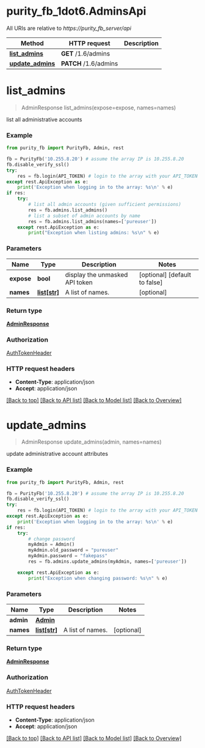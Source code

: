 # purity_fb_1dot6.AdminsApi

All URIs are relative to *https://purity_fb_server/api*

Method | HTTP request | Description
------------- | ------------- | -------------
[**list_admins**](AdminsApi.md#list_admins) | **GET** /1.6/admins | 
[**update_admins**](AdminsApi.md#update_admins) | **PATCH** /1.6/admins | 


# **list_admins**
> AdminResponse list_admins(expose=expose, names=names)



list all administrative accounts

### Example 
```python
from purity_fb import PurityFb, Admin, rest

fb = PurityFb('10.255.8.20') # assume the array IP is 10.255.8.20
fb.disable_verify_ssl()
try:
    res = fb.login(API_TOKEN) # login to the array with your API_TOKEN
except rest.ApiException as e:
    print('Exception when logging in to the array: %s\n' % e)
if res:
    try:
        # list all admin accounts (given sufficient permissions)
        res = fb.admins.list_admins()
        # list a subset of admin accounts by name
        res = fb.admins.list_admins(names=['pureuser'])
    except rest.ApiException as e:
        print("Exception when listing admins: %s\n" % e)
```

### Parameters

Name | Type | Description  | Notes
------------- | ------------- | ------------- | -------------
 **expose** | **bool**| display the unmasked API token | [optional] [default to false]
 **names** | [**list[str]**](str.md)| A list of names. | [optional] 

### Return type

[**AdminResponse**](AdminResponse.md)

### Authorization

[AuthTokenHeader](index.md#AuthTokenHeader)

### HTTP request headers

 - **Content-Type**: application/json
 - **Accept**: application/json

[[Back to top]](#) [[Back to API list]](index.md#endpoint-properties) [[Back to Model list]](index.md#documentation-for-models) [[Back to Overview]](index.md)

# **update_admins**
> AdminResponse update_admins(admin, names=names)



update administrative account attributes

### Example 
```python
from purity_fb import PurityFb, Admin, rest

fb = PurityFb('10.255.8.20') # assume the array IP is 10.255.8.20
fb.disable_verify_ssl()
try:
    res = fb.login(API_TOKEN) # login to the array with your API_TOKEN
except rest.ApiException as e:
    print('Exception when logging in to the array: %s\n' % e)
if res:
    try:
        # change password
        myAdmin = Admin()
        myAdmin.old_password = "pureuser"
        myAdmin.password = "fakepass"
        res = fb.admins.update_admins(myAdmin, names=['pureuser'])

    except rest.ApiException as e:
        print("Exception when changing password: %s\n" % e)
```

### Parameters

Name | Type | Description  | Notes
------------- | ------------- | ------------- | -------------
 **admin** | [**Admin**](Admin.md)|  | 
 **names** | [**list[str]**](str.md)| A list of names. | [optional] 

### Return type

[**AdminResponse**](AdminResponse.md)

### Authorization

[AuthTokenHeader](index.md#AuthTokenHeader)

### HTTP request headers

 - **Content-Type**: application/json
 - **Accept**: application/json

[[Back to top]](#) [[Back to API list]](index.md#endpoint-properties) [[Back to Model list]](index.md#documentation-for-models) [[Back to Overview]](index.md)

